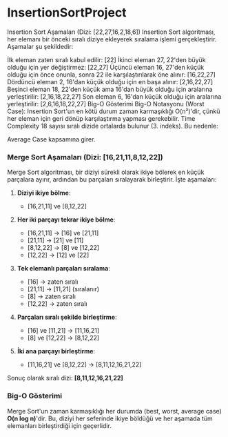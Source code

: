 # InsertionSortProject

Insertion Sort Aşamaları (Dizi: [22,27,16,2,18,6])
Insertion Sort algoritması, her elemanı bir önceki sıralı diziye ekleyerek sıralama işlemi gerçekleştirir. Aşamalar şu şekildedir:

İlk eleman zaten sıralı kabul edilir: [22]
İkinci eleman 27, 22'den büyük olduğu için yer değiştirmez: [22,27]
Üçüncü eleman 16, 27'den küçük olduğu için önce onunla, sonra 22 ile karşılaştırılarak öne alınır: [16,22,27]
Dördüncü eleman 2, 16'dan küçük olduğu için en başa alınır: [2,16,22,27]
Beşinci eleman 18, 22'den küçük ama 16'dan büyük olduğu için aralarına yerleştirilir: [2,16,18,22,27]
Son eleman 6, 16'dan küçük olduğu için aralarına yerleştirilir: [2,6,16,18,22,27]
Big-O Gösterimi
Big-O Notasyonu (Worst Case): Insertion Sort'un en kötü durum zaman karmaşıklığı O(n²)'dir, çünkü her eleman için geri dönüp karşılaştırma yapması gerekebilir.
Time Complexity
18 sayısı sıralı dizide ortalarda bulunur (3. indeks). Bu nedenle:

Average Case kapsamına girer.


### Merge Sort Aşamaları (Dizi: [16,21,11,8,12,22])

Merge Sort algoritması, bir diziyi sürekli olarak ikiye bölerek en küçük parçalara ayırır, ardından bu parçaları sıralayarak birleştirir. İşte aşamaları:

1. **Diziyi ikiye bölme**: 
   - [16,21,11] ve [8,12,22]

2. **Her iki parçayı tekrar ikiye bölme**:
   - [16,21,11] → [16] ve [21,11]
   - [21,11] → [21] ve [11]
   - [8,12,22] → [8] ve [12,22]
   - [12,22] → [12] ve [22]

3. **Tek elemanlı parçaları sıralama**:
   - [16] → zaten sıralı
   - [21,11] → [11,21] (sıralanır)
   - [8] → zaten sıralı
   - [12,22] → zaten sıralı

4. **Parçaları sıralı şekilde birleştirme**:
   - [16] ve [11,21] → [11,16,21]
   - [8] ve [12,22] → [8,12,22]

5. **İki ana parçayı birleştirme**:
   - [11,16,21] ve [8,12,22] → [8,11,12,16,21,22]

Sonuç olarak sıralı dizi: **[8,11,12,16,21,22]**

### Big-O Gösterimi

Merge Sort'un zaman karmaşıklığı her durumda (best, worst, average case) **O(n log n)**'dir. Bu, diziyi her seferinde ikiye böldüğü ve her aşamada tüm elemanları birleştirdiği için geçerlidir.
